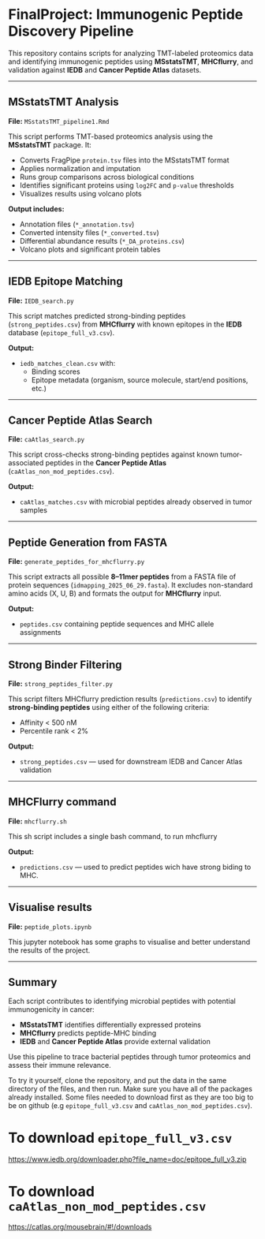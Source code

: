 # FinalProject: Immunogenic Peptide Discovery Pipeline

This repository contains scripts for analyzing TMT-labeled proteomics data and identifying immunogenic peptides using **MSstatsTMT**, **MHCflurry**, and validation against **IEDB** and **Cancer Peptide Atlas** datasets.

---

## MSstatsTMT Analysis

**File:** `MSstatsTMT_pipeline1.Rmd`

This script performs TMT-based proteomics analysis using the **MSstatsTMT** package. It:
- Converts FragPipe `protein.tsv` files into the MSstatsTMT format
- Applies normalization and imputation
- Runs group comparisons across biological conditions
- Identifies significant proteins using `log2FC` and `p-value` thresholds
- Visualizes results using volcano plots

**Output includes:**
- Annotation files (`*_annotation.tsv`)
- Converted intensity files (`*_converted.tsv`)
- Differential abundance results (`*_DA_proteins.csv`)
- Volcano plots and significant protein tables

---

## IEDB Epitope Matching

**File:** `IEDB_search.py`

This script matches predicted strong-binding peptides (`strong_peptides.csv`) from **MHCflurry** with known epitopes in the **IEDB** database (`epitope_full_v3.csv`).

**Output:**
- `iedb_matches_clean.csv` with:
  - Binding scores
  - Epitope metadata (organism, source molecule, start/end positions, etc.)

---

## Cancer Peptide Atlas Search

**File:** `caAtlas_search.py`

This script cross-checks strong-binding peptides against known tumor-associated peptides in the **Cancer Peptide Atlas** (`caAtlas_non_mod_peptides.csv`).

**Output:**
- `caAtlas_matches.csv` with microbial peptides already observed in tumor samples

---

## Peptide Generation from FASTA

**File:** `generate_peptides_for_mhcflurry.py`

This script extracts all possible **8–11mer peptides** from a FASTA file of protein sequences (`idmapping_2025_06_29.fasta`). It excludes non-standard amino acids (X, U, B) and formats the output for **MHCflurry** input.

**Output:**
- `peptides.csv` containing peptide sequences and MHC allele assignments

---

## Strong Binder Filtering

**File:** `strong_peptides_filter.py`

This script filters MHCflurry prediction results (`predictions.csv`) to identify **strong-binding peptides** using either of the following criteria:
- Affinity < 500 nM
- Percentile rank < 2%

**Output:**
- `strong_peptides.csv` — used for downstream IEDB and Cancer Atlas validation

---


## MHCFlurry command

**File:** `mhcflurry.sh`

This sh script includes a single bash command, to run mhcflurry

**Output:**
- `predictions.csv` — used  to predict peptides wich have strong biding to MHC.

---


## Visualise results

**File:** `peptide_plots.ipynb`

This jupyter notebook has some graphs to visualise and better understand the results of the project.

---

## Summary

Each script contributes to identifying microbial peptides with potential immunogenicity in cancer:
- **MSstatsTMT** identifies differentially expressed proteins
- **MHCflurry** predicts peptide-MHC binding
- **IEDB** and **Cancer Peptide Atlas** provide external validation

Use this pipeline to trace bacterial peptides through tumor proteomics and assess their immune relevance.


To try it yourself, clone the repository, and put the data in the same directory of the files, and then run. Make sure you have all of the packages already installed. Some files needed to download first as they are too big to be on github (e.g `` epitope_full_v3.csv `` and ``caAtlas_non_mod_peptides.csv``).

# To download ``epitope_full_v3.csv``
https://www.iedb.org/downloader.php?file_name=doc/epitope_full_v3.zip

# To download ``caAtlas_non_mod_peptides.csv``

https://catlas.org/mousebrain/#!/downloads

